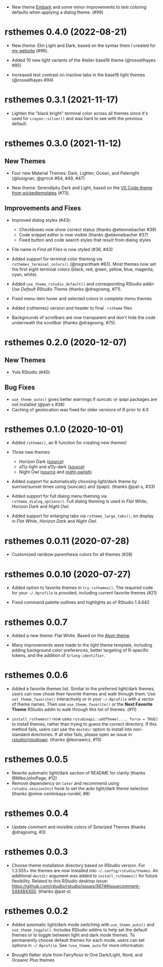 <!-- NEWS.md is maintained by https://cynkra.github.io/fledge, do not edit -->

- New theme [Embark](https://embark-theme.github.io/) and some minor improvements to text coloring defaults when applying a dialog theme.  (#99)


# rsthemes 0.4.0 (2022-08-21)

- New theme: Elm Light and Dark, based on the syntax them I created for [my website](https://garricakdenbuie.com) (#96).

- Added 10 new light variants of the Atelier base16 theme (@rossellhayes #95)

- Increased text contrast on inactive tabs in the base16 light themes (@rossellhayes #94)


# rsthemes 0.3.1 (2021-11-17)

* Lighten the "black bright" terminal color across all themes since it's used for `crayon::silver()` and was hard to see with the previous default.


# rsthemes 0.3.0 (2021-11-12)

## New Themes

* Four new Material Themes: Dark, Lighter, Ocean, and Palenight 
  (@lusignan, @grrrck #64, #49, #47)
  
* New theme: Serendipity Dark and Light, based on the 
  [VS Code theme from wickedtemplates](https://wvsc.dev) (#73).

## Improvements and Fixes

* Improved dialog styles (#43):
    * Checkboxes now show correct status (thanks @etiennebacher #39)
    * Code snippet editor is now visible (thanks @etiennebacher #37)
    * Fixed button and code search styles that result from dialog styles
    
* File name in _Find all Files_ is now styled (#36, #43)

* Added support for terminal color theming via `rsthemes_terminal_colors()` 
  (@nsgrantham #63). Most themes now set the first eight terminal colors
  (black, red, green, yellow, blue, magenta, cyan, white).
  
* Added `use_theme_rstudio_default()` and corresponding RStudio addin
  _Use Default RStudio Theme_ (thanks @dragosmg, #71).

* Fixed menu item hover and selected colors in complete menu themes

* Added {rsthemes} version and header to final `.rstheme` files
  
* Backgrounds of scrollbars are now transparent and don't hide the code
  underneath the scrollbar (thanks @dragosmg, #75).

# rsthemes 0.2.0 (2020-12-07)

## New Themes

* Yule RStudio (#40)

## Bug Fixes

* `use_theme_auto()` gives better warnings if suncalc or ipapi packages are not
  installed (@pat-s #38)
* Caching of geolocation was fixed for older versions of R prior to 4.0

# rsthemes 0.1.0 (2020-10-01)

* Added `rstheme()`, an R function for creating new themes!

* Three new themes:

  * Horizon Dark ([source](https://horizontheme.netlify.app/))
  * a11y-light and a11y-dark ([source](https://github.com/ericwbailey/a11y-syntax-highlighting))
  * Night Owl ([source](https://github.com/sdras/night-owl-vscode-theme) and [night-owlish](https://github.com/batpigandme/night-owlish))
  
* Added support for automatically choosing light/dark theme by sunrise/sunset
  times using {suncalc} and {ipapi}. (thanks @pat-s, #33)
  
* Added support for full dialog menu theming via `rstheme_dialog_options()`. 
  Full dialog theming is used in _Flat White_, _Horizon Dark_ and _Night Owl_.
  
* Added support for enlarging tabs via `rstheme_large_tabs()`, on display in
  _Flat White_, _Horizon Dark_ and _Night Owl_.

# rsthemes 0.0.11 (2020-07-28)

* Customized rainbow parenthesis colors for all themes (#28)

# rsthemes 0.0.10 (2020-07-27)

* Added option to favorite themes in `try_rsthemes()`. The required code for
  your `~/.Rprofile` is provided, including current favorite themes (#21)
  
* Fixed command palette outlines and highlights as of RStudio 1.4.642

# rsthemes 0.0.7

* Added a new theme: Flat White. Based on the [Atom theme](https://github.com/biletskyy/flatwhite-syntax).

* Many improvements were made to the light theme template,
  including adding background color preferences, better
  targeting of R-specific tokens, and the addition of
  `$rlang-identifier`.

# rsthemes 0.0.6

* Added a favorite themes list. Similar to the preferred light/dark themes,
  users can now chose their favorite themes and walk through them.
  Use `set_theme_favorite()` interactively or in your `~/.Rprofile` with a
  vector of theme names. Then use `use_theme_favorite()` or the **Next Favorite Theme**
  RStudio addin to walk through this list of themes. (#11)

* `install_rsthemes()` now uses `rstudioapi::addTheme(..., force = TRUE)` to
  install themes, rather than trying to guess the correct directory. If this
  method fails, users can use the `destdir` option to install into non-standard
  directories. If all else fails, please open an issue in 
  [rstudio/rstudioapi](https://github.com/rstudio/rstudioapi). (thanks @leonawicz, #15)

# rsthemes 0.0.5

* Rewrite automatic light/dark section of README for clarity (thanks @MikeJohnPage, #12)
* Remove dependency on `later` and recommend using `rstudio.sessionInit` hook to
  set the auto light/dark theme selection (thanks @mine-centinkaya-rundel, #8)

# rsthemes 0.0.4

* Update comment and invisible colors of Solarized Themes (thanks @dragosmg, #3)

# rsthemes 0.0.3

* Choose theme installation directory based on RStudio version. For 1.3.555+ the
  themes are now installed into `~/.config/rstudio/themes`. An additional
  `destdir` argument was added to `install_rsthemes()` for future flexibility.
  Related to this RStudio desktop issue: 
  https://github.com/rstudio/rstudio/issues/5674#issuecomment-548484300.
  (thanks @pat-s)

# rsthemes 0.0.2

* Added automatic light/dark mode switching with `use_theme_auto()` and
  `use_theme_toggle()`. Includes RStudio addins to help set the default themes
  or to toggle between light and dark mode themes. To permanently choose default
  themes for each mode, users can set options in `~/.Rprofile`. 
  See `?use_theme_auto` for more information.

* Brought flatter style from Fairyfloss to One Dark/Light, Nord, and Oceanic Plus themes
